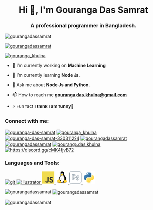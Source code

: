 <h1 align="center">Hi 👋, I'm Gouranga Das Samrat</h1>
<h3 align="center">A professional programmer in Bangladesh.</h3>

<p align="left"> <img src="https://komarev.com/ghpvc/?username=gourangadassamrat&label=Profile%20views&color=0e75b6&style=flat" alt="gourangadassamrat" /> </p>

<p align="left"> <a href="https://github.com/ryo-ma/github-profile-trophy"><img src="https://github-profile-trophy.vercel.app/?username=gourangadassamrat" alt="gourangadassamrat" /></a> </p>

<p align="left"> <a href="https://twitter.com/gouranga_khulna" target="blank"><img src="https://img.shields.io/twitter/follow/gouranga_khulna?logo=twitter&style=for-the-badge" alt="gouranga_khulna" /></a> </p>

- 🔭 I’m currently working on **Machine Learning**

- 🌱 I’m currently learning **Node Js.**

- 💬 Ask me about **Node Js and Python.**

- 📫 How to reach me **gouranga.das.khulna@gmail.com**

- ⚡ Fun fact **I think I am funny🤣**

<h3 align="left">Connect with me:</h3>
<p align="left">
<a href="https://codepen.io/gouranga-das-samrat" target="blank"><img align="center" src="https://raw.githubusercontent.com/rahuldkjain/github-profile-readme-generator/master/src/images/icons/Social/codepen.svg" alt="gouranga-das-samrat" height="30" width="40" /></a>
<a href="https://twitter.com/gouranga_khulna" target="blank"><img align="center" src="https://raw.githubusercontent.com/rahuldkjain/github-profile-readme-generator/master/src/images/icons/Social/twitter.svg" alt="gouranga_khulna" height="30" width="40" /></a>
<a href="https://linkedin.com/in/gouranga-das-samrat-330311294" target="blank"><img align="center" src="https://raw.githubusercontent.com/rahuldkjain/github-profile-readme-generator/master/src/images/icons/Social/linked-in-alt.svg" alt="gouranga-das-samrat-330311294" height="30" width="40" /></a>
<a href="https://kaggle.com/gourangadassamrat" target="blank"><img align="center" src="https://raw.githubusercontent.com/rahuldkjain/github-profile-readme-generator/master/src/images/icons/Social/kaggle.svg" alt="gourangadassamrat" height="30" width="40" /></a>
<a href="https://fb.com/gourangadassamrat" target="blank"><img align="center" src="https://raw.githubusercontent.com/rahuldkjain/github-profile-readme-generator/master/src/images/icons/Social/facebook.svg" alt="gourangadassamrat" height="30" width="40" /></a>
<a href="https://instagram.com/gouranga.das.khulna" target="blank"><img align="center" src="https://raw.githubusercontent.com/rahuldkjain/github-profile-readme-generator/master/src/images/icons/Social/instagram.svg" alt="gouranga.das.khulna" height="30" width="40" /></a>
<a href="https://discord.gg/https://discord.gg/cMK4fjvB72" target="blank"><img align="center" src="https://raw.githubusercontent.com/rahuldkjain/github-profile-readme-generator/master/src/images/icons/Social/discord.svg" alt="https://discord.gg/cMK4fjvB72" height="30" width="40" /></a>
</p>

<h3 align="left">Languages and Tools:</h3>
<p align="left"> <a href="https://git-scm.com/" target="_blank" rel="noreferrer"> <img src="https://www.vectorlogo.zone/logos/git-scm/git-scm-icon.svg" alt="git" width="40" height="40"/> </a> <a href="https://www.adobe.com/in/products/illustrator.html" target="_blank" rel="noreferrer"> <img src="https://www.vectorlogo.zone/logos/adobe_illustrator/adobe_illustrator-icon.svg" alt="illustrator" width="40" height="40"/> </a> <a href="https://developer.mozilla.org/en-US/docs/Web/JavaScript" target="_blank" rel="noreferrer"> <img src="https://raw.githubusercontent.com/devicons/devicon/master/icons/javascript/javascript-original.svg" alt="javascript" width="40" height="40"/> </a> <a href="https://www.linux.org/" target="_blank" rel="noreferrer"> <img src="https://raw.githubusercontent.com/devicons/devicon/master/icons/linux/linux-original.svg" alt="linux" width="40" height="40"/> </a> <a href="https://www.photoshop.com/en" target="_blank" rel="noreferrer"> <img src="https://raw.githubusercontent.com/devicons/devicon/master/icons/photoshop/photoshop-line.svg" alt="photoshop" width="40" height="40"/> </a> <a href="https://www.python.org" target="_blank" rel="noreferrer"> <img src="https://raw.githubusercontent.com/devicons/devicon/master/icons/python/python-original.svg" alt="python" width="40" height="40"/> </a> </p>

<p><img align="left" src="https://github-readme-stats.vercel.app/api/top-langs?username=gourangadassamrat&show_icons=true&locale=en&layout=compact" alt="gourangadassamrat" /></p>

<p>&nbsp;<img align="center" src="https://github-readme-stats.vercel.app/api?username=gourangadassamrat&show_icons=true&locale=en" alt="gourangadassamrat" /></p>

<p><img align="center" src="https://github-readme-streak-stats.herokuapp.com/?user=gourangadassamrat&" alt="gourangadassamrat" /></p>
